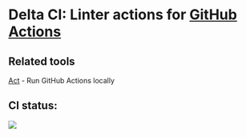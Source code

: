 # Delta CI: Linter actions for [GitHub Actions](https://github.com/features/actions)

## Related tools 

[Act](https://github.com/nektos/act) - Run GitHub Actions locally

## CI status:
![](https://github.com/sunjon/github_actions/workflows/.github/workflows/linters.yml/badge.svg)
